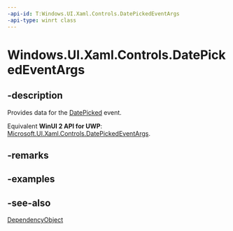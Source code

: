 ```yaml
---
-api-id: T:Windows.UI.Xaml.Controls.DatePickedEventArgs
-api-type: winrt class
---
```


<!-- Class syntax.
public class DatePickedEventArgs : Windows.UI.Xaml.DependencyObject, Windows.UI.Xaml.Controls.IDatePickedEventArgs
-->

# Windows.UI.Xaml.Controls.DatePickedEventArgs

## -description
Provides data for the [DatePicked](datepickerflyout_datepicked.md) event.

Equivalent **WinUI 2 API for UWP**: [Microsoft.UI.Xaml.Controls.DatePickedEventArgs](/windows/winui/api/microsoft.ui.xaml.controls.datepickedeventargs).

## -remarks

## -examples

## -see-also
[DependencyObject](../windows.ui.xaml/dependencyobject.md)
